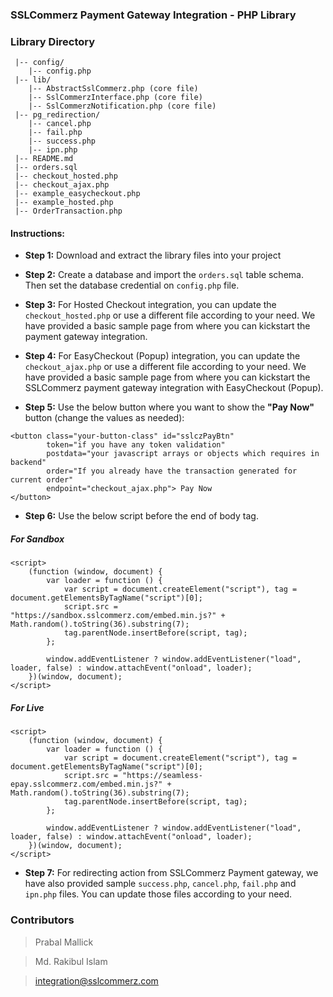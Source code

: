 ### SSLCommerz Payment Gateway Integration - PHP Library


### Library Directory

```
 |-- config/
    |-- config.php
 |-- lib/
    |-- AbstractSslCommerz.php (core file)
    |-- SslCommerzInterface.php (core file)
    |-- SslCommerzNotification.php (core file)
 |-- pg_redirection/
    |-- cancel.php
    |-- fail.php
    |-- success.php
    |-- ipn.php
 |-- README.md
 |-- orders.sql
 |-- checkout_hosted.php
 |-- checkout_ajax.php
 |-- example_easycheckout.php
 |-- example_hosted.php
 |-- OrderTransaction.php
```
#### Instructions:

* __Step 1:__ Download and extract the library files into your project

* __Step 2:__ Create a database and import the `orders.sql` table schema. Then set the database credential on `config.php` file.

* __Step 3:__ For Hosted Checkout integration, you can update the `checkout_hosted.php` or use a different file according to your need. We have provided a basic sample page from where you can kickstart the payment gateway integration.

* __Step 4:__ For EasyCheckout (Popup) integration, you can update the `checkout_ajax.php` or use a different file according to your need. We have provided a basic sample page from where you can kickstart the SSLCommerz payment gateway integration with EasyCheckout (Popup).

* __Step 5:__ Use the below button where you want to show the **"Pay Now"** button (change the values as needed):
```
<button class="your-button-class" id="sslczPayBtn"
        token="if you have any token validation"
        postdata="your javascript arrays or objects which requires in backend"
        order="If you already have the transaction generated for current order"
        endpoint="checkout_ajax.php"> Pay Now
</button>

```

* __Step 6:__ Use the below script before the end of body tag.

##### For Sandbox
```
<script>
    (function (window, document) {
        var loader = function () {
            var script = document.createElement("script"), tag = document.getElementsByTagName("script")[0];
            script.src = "https://sandbox.sslcommerz.com/embed.min.js?" + Math.random().toString(36).substring(7);
            tag.parentNode.insertBefore(script, tag);
        };

        window.addEventListener ? window.addEventListener("load", loader, false) : window.attachEvent("onload", loader);
    })(window, document);
</script>

```
##### For Live
```
<script>
    (function (window, document) {
        var loader = function () {
            var script = document.createElement("script"), tag = document.getElementsByTagName("script")[0];
            script.src = "https://seamless-epay.sslcommerz.com/embed.min.js?" + Math.random().toString(36).substring(7);
            tag.parentNode.insertBefore(script, tag);
        };

        window.addEventListener ? window.addEventListener("load", loader, false) : window.attachEvent("onload", loader);
    })(window, document);
</script>

```


* __Step 7:__ For redirecting action from SSLCommerz Payment gateway, we have also provided sample `success.php`, `cancel.php`, `fail.php` and `ipn.php` files. You can update those files according to your need.

### Contributors

> Prabal Mallick

> Md. Rakibul Islam

> integration@sslcommerz.com